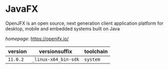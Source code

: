 # JavaFX

OpenJFX is an open source, next generation client application platform for desktop,  mobile and embedded systems built on Java

*homepage*: <https://openjfx.io/>

version | versionsuffix | toolchain
--------|---------------|----------
``11.0.2`` | ``_linux-x64_bin-sdk`` | ``system``
